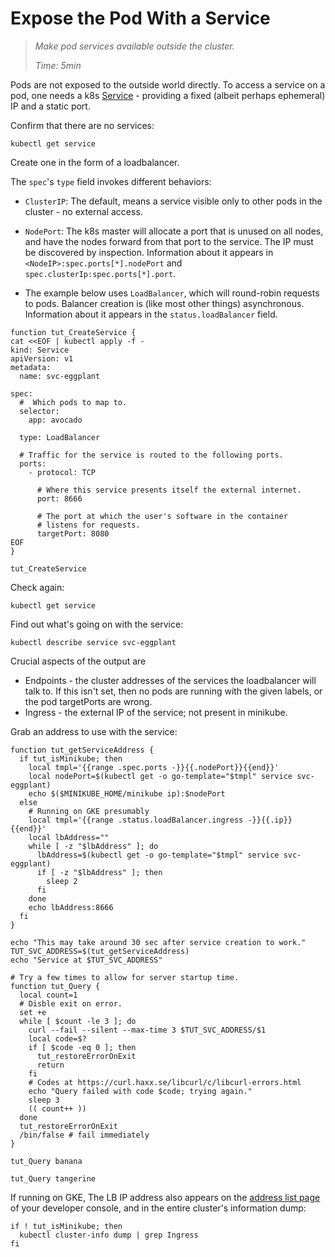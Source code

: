 # Expose the Pod With a Service

> _Make pod services available outside the cluster._
>
> _Time: 5min_

Pods are not exposed to the outside world directly.  To
access a service on a pod, one  needs a k8s [Service] -
providing a fixed (albeit perhaps ephemeral) IP and a
static port.

[Service]: https://kubernetes.io/docs/concepts/services-networking/service

Confirm that there are no services:

<!-- @getService @test -->
```
kubectl get service
```

Create one in the form of a loadbalancer.

The `spec`'s `type` field invokes different
behaviors:

* `ClusterIP`: The default, means a service
  visible only to other pods in the cluster - no
  external access.

* `NodePort`: The k8s master will allocate a port that
  is unused on all nodes, and have the nodes forward
  from that port to the service.  The IP must be
  discovered by inspection.  Information about it
  appears in `<NodeIP>:spec.ports[*].nodePort` and
  `spec.clusterIp:spec.ports[*].port`.

* The example below uses `LoadBalancer`, which will
  round-robin requests to pods.  Balancer creation is
  (like most other things) asynchronous.  Information
  about it appears in the `status.loadBalancer` field.

<!-- @funcCreateService @env @test -->
```
function tut_CreateService {
cat <<EOF | kubectl apply -f -
kind: Service
apiVersion: v1
metadata:
  name: svc-eggplant

spec:
  #  Which pods to map to.
  selector:
    app: avocado

  type: LoadBalancer

  # Traffic for the service is routed to the following ports.
  ports:
    - protocol: TCP

      # Where this service presents itself the external internet.
      port: 8666

      # The port at which the user's software in the container
      # listens for requests.
      targetPort: 8080
EOF
}
```

<!-- @createService @test -->
```
tut_CreateService
```

Check again:

<!-- @getService @test -->
```
kubectl get service
```

Find out what's going on with the service:


<!-- @describeService @test -->
```
kubectl describe service svc-eggplant
```

Crucial aspects of the output are

* Endpoints - the cluster addresses of the services the
  loadbalancer will talk to.  If this isn't set, then
  no pods are running with the given labels, or the
  pod targetPorts are wrong.
* Ingress - the external IP of the service;
  not present in minikube.

Grab an address to use with the service:

<!-- @funcGetAddress @env @test -->
```
function tut_getServiceAddress {
  if tut_isMinikube; then
    local tmpl='{{range .spec.ports -}}{{.nodePort}}{{end}}'
    local nodePort=$(kubectl get -o go-template="$tmpl" service svc-eggplant)
    echo $($MINIKUBE_HOME/minikube ip):$nodePort
  else
    # Running on GKE presumably
    local tmpl='{{range .status.loadBalancer.ingress -}}{{.ip}}{{end}}'
    local lbAddress=""
    while [ -z "$lbAddress" ]; do
      lbAddress=$(kubectl get -o go-template="$tmpl" service svc-eggplant)
      if [ -z "$lbAddress" ]; then
        sleep 2
      fi
    done
    echo lbAddress:8666
  fi
}
```

<!-- @getAddress @test -->
```
echo "This may take around 30 sec after service creation to work."
TUT_SVC_ADDRESS=$(tut_getServiceAddress)
echo "Service at $TUT_SVC_ADDRESS"
```

<!-- @funcQueryServer @env @test -->
```
# Try a few times to allow for server startup time.
function tut_Query {
  local count=1
  # Disble exit on error.
  set +e
  while [ $count -le 3 ]; do
    curl --fail --silent --max-time 3 $TUT_SVC_ADDRESS/$1
    local code=$?
    if [ $code -eq 0 ]; then
      tut_restoreErrorOnExit
      return
    fi
    # Codes at https://curl.haxx.se/libcurl/c/libcurl-errors.html
    echo "Query failed with code $code; trying again."
    sleep 3
    (( count++ ))
  done
  tut_restoreErrorOnExit
  /bin/false # fail immediately
}
```

<!-- @queryServiceRaw1 @test -->
```
tut_Query banana
```

<!-- @queryServiceRaw2 @test -->
```
tut_Query tangerine
```

If running on GKE, The LB IP address also appears on the
[address list page](https://console.cloud.google.com/networking/addresses/list)
of your developer console, and in the entire cluster's
information dump:

<!-- @dumpClusterInfo -->
```
if ! tut_isMinikube; then
  kubectl cluster-info dump | grep Ingress
fi
```
